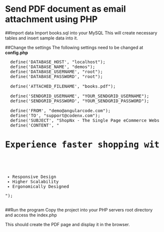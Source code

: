 # Send PDF document as email attachment using PHP

##Import data
Import books.sql into your MySQL
This will create necessary tables and insert sample data into it.

##Change the settings
The following settings need to be changed at **config.php**
<pre>
  define('DATABASE_HOST', "localhost");
  define('DATABASE_NAME', "demos");
  define('DATABASE_USERNAME', "root");
  define('DATABASE_PASSWORD', "root");

  define('ATTACHED_FILENAME', "books.pdf");

  define('SENDGRID_USERNAME', "YOUR_SENDGRID_USERNAME");
  define('SENDGRID_PASSWORD', "YOUR_SENDGRID_PASSWORD");

  define('FROM', "demo@angularcode.com");
  define('TO', "support@codenx.com");
  define('SUBJECT', "ShopNx - The Single Page eCommerce Website");
  define('CONTENT', "<h1>Experience faster shopping with ShopNx</h1>
      <ul> <li>Responsive Design</li><li>Higher Scalability</li><li>Ergonomically Designed</li></ul>");

</pre>

##Run the program
Copy the project into your PHP servers root directory and access the index.php

This should create the PDF page and display it in the browser.
